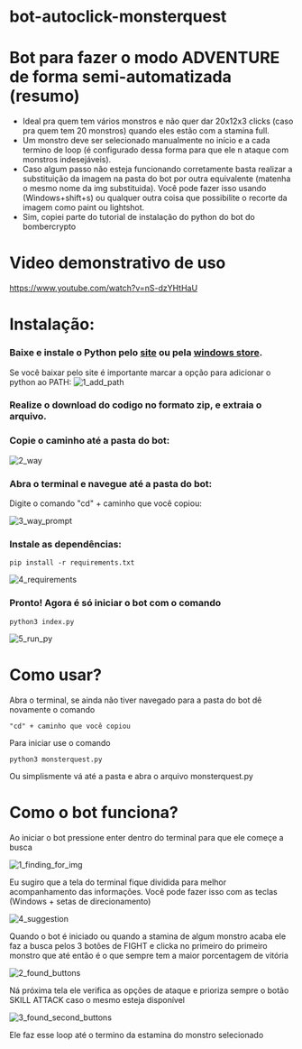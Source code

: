 # bot-autoclick-monsterquest

# Bot para fazer o modo ADVENTURE de forma semi-automatizada (resumo)

- Ideal pra quem tem vários monstros e não quer dar 20x12x3 clicks (caso pra quem tem 20 monstros) quando eles estão com a stamina full.
- Um monstro deve ser selecionado manualmente no início e a cada termino de loop (é configurado dessa forma para que ele n ataque com monstros indesejáveis).
- Caso algum passo não esteja funcionando corretamente basta realizar a substituição da imagem na pasta do bot por outra equivalente (matenha o mesmo nome da img substituida). Você pode fazer isso usando (Windows+shift+s) ou qualquer outra coisa que possibilite o recorte da imagem como paint ou lightshot.
- Sim, copiei parte do tutorial de instalação do python do bot do bombercrypto

# Video demonstrativo de uso
https://www.youtube.com/watch?v=nS-dzYHtHaU

# Instalação:
### Baixe e instale o Python pelo [site](https://www.python.org/downloads/) ou pela [windows store](https://www.microsoft.com/p/python-37/9nj46sx7x90p?activetab=pivot:overviewtab).

Se você baixar pelo site é importante marcar a opção para adicionar o
python ao PATH:
![1_add_path](https://user-images.githubusercontent.com/58611244/151722169-ff4eee79-4d90-465b-84a9-14a727512667.png)

### Realize o download do codigo no formato zip, e extraia o arquivo.

### Copie o caminho até a pasta do bot:

![2_way](https://user-images.githubusercontent.com/58611244/151722173-7c05af95-fd58-4722-92ef-5e52d8f19bdd.png)

### Abra o terminal e navegue até a pasta do bot:
Digite o comando "cd" + caminho que você copiou:

![3_way_prompt](https://user-images.githubusercontent.com/58611244/151722174-ad70c688-6007-49c6-8db5-202095102454.png) 

### Instale as dependências:

```
pip install -r requirements.txt
```
  
![4_requirements](https://user-images.githubusercontent.com/58611244/151722175-470d51fb-a4db-4215-849f-aaf6575f78a8.png)

### Pronto! Agora é só iniciar o bot com o comando

```
python3 index.py
```

![5_run_py](https://user-images.githubusercontent.com/58611244/151722176-c6cc07ef-4c24-4052-ba53-93093de033ce.png)

# Como usar?

Abra o terminal, se ainda não tiver navegado para a pasta do bot dê novamente o comando

```
"cd" + caminho que você copiou
```

Para iniciar use o comando 

```
python3 monsterquest.py
```

Ou simplismente vá até a pasta e abra o arquivo monsterquest.py 

# Como o bot funciona?

Ao iniciar o bot pressione enter dentro do terminal para que ele começe a busca

![1_finding_for_img](https://user-images.githubusercontent.com/58611244/151724009-8e69a80e-380c-498e-8df1-64ac406ac5db.png)

Eu sugiro que a tela do terminal fique dividida para melhor acompanhamento das informações. Você pode fazer isso com as teclas (Windows + setas de direcionamento)

![4_suggestion](https://user-images.githubusercontent.com/58611244/151724015-51f1b005-d576-4b8f-9f3f-3b7639b41ee9.png)

Quando o bot é iniciado ou quando a stamina de algum monstro acaba ele faz a busca pelos 3 botões de FIGHT e clicka no primeiro do primeiro monstro que até então é o que sempre tem a maior porcentagem de vitória

![2_found_buttons](https://user-images.githubusercontent.com/58611244/151724012-6c80ea25-d003-4fe3-8f38-447f59eeea3d.png)

Ná próxima tela ele verifica as opções de ataque e prioriza sempre o botão SKILL ATTACK caso o mesmo esteja disponível

![3_found_second_buttons](https://user-images.githubusercontent.com/58611244/151724014-b67f1056-1441-4812-bd6e-047105ae7889.png)

Ele faz esse loop até o termino da estamina do monstro selecionado




